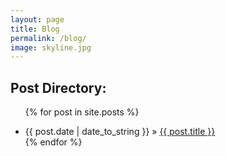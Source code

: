 ```yaml
---
layout: page
title: Blog
permalink: /blog/
image: skyline.jpg
---
```


## Post Directory:


<ul class="posts">

  {% for post in site.posts %}
    <li><span>{{ post.date | date_to_string }}</span> » <a href="{{ post.url }}" title="{{ post.title }}">{{ post.title }}</a></li>
  {% endfor %}

 </ul>


